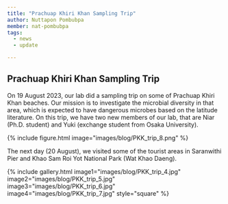 ```yaml
---
title: "Prachuap Khiri Khan Sampling Trip"
author: Nuttapon Pombubpa
member: nat-pombubpa
tags:
  - news
  - update

---
```


## Prachuap Khiri Khan Sampling Trip

On 19 August 2023, our lab did a sampling trip on some of Prachuap Khiri Khan beaches. Our mission is to investigate the microbial diversity in that area, which is expected to have dangerous microbes based on the latitude literature. On this trip, we have two new members of our lab, that are Niar (Ph.D. student) and Yuki (exchange student from Osaka University).

{%
  include figure.html
  image="images/blog/PKK_trip_8.png"
%}

The next day (20 August), we visited some of the tourist areas in Saranwithi Pier and Khao Sam Roi Yot National Park (Wat Khao Daeng).

{% include gallery.html image1="images/blog/PKK_trip_4.jpg" image2="images/blog/PKK_trip_5.jpg" image3="images/blog/PKK_trip_6.jpg" image4="images/blog/PKK_trip_7.jpg" style="square" %}
